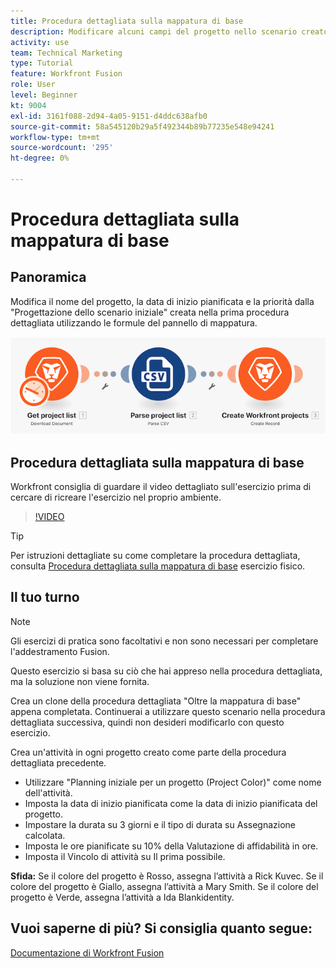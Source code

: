 ```yaml
---
title: Procedura dettagliata sulla mappatura di base
description: Modificare alcuni campi del progetto nello scenario creato in precedenza utilizzando le formule del pannello di mappatura in [!DNL Adobe Workfront Fusion].
activity: use
team: Technical Marketing
type: Tutorial
feature: Workfront Fusion
role: User
level: Beginner
kt: 9004
exl-id: 3161f088-2d94-4a05-9151-d4ddc638afb0
source-git-commit: 58a545120b29a5f492344b89b77235e548e94241
workflow-type: tm+mt
source-wordcount: '295'
ht-degree: 0%

---
```


# Procedura dettagliata sulla mappatura di base

## Panoramica

Modifica il nome del progetto, la data di inizio pianificata e la priorità dalla &quot;Progettazione dello scenario iniziale&quot; creata nella prima procedura dettagliata utilizzando le formule del pannello di mappatura.

![Immagine dello scenario di fusione](assets/understand-the-basics-1.png)

## Procedura dettagliata sulla mappatura di base

Workfront consiglia di guardare il video dettagliato sull&#39;esercizio prima di cercare di ricreare l&#39;esercizio nel proprio ambiente.

>[!VIDEO](https://video.tv.adobe.com/v/335264/?quality=12)

>[!TIP]
>
>Per istruzioni dettagliate su come completare la procedura dettagliata, consulta [Procedura dettagliata sulla mappatura di base](https://experienceleague.adobe.com/docs/workfront-learn/tutorials-workfront/fusion/exercises/beyond-basic-mapping.html?lang=en) esercizio fisico.

## Il tuo turno

>[!NOTE]
>
>Gli esercizi di pratica sono facoltativi e non sono necessari per completare l&#39;addestramento Fusion.

Questo esercizio si basa su ciò che hai appreso nella procedura dettagliata, ma la soluzione non viene fornita.

Crea un clone della procedura dettagliata &quot;Oltre la mappatura di base&quot; appena completata. Continuerai a utilizzare questo scenario nella procedura dettagliata successiva, quindi non desideri modificarlo con questo esercizio.

Crea un&#39;attività in ogni progetto creato come parte della procedura dettagliata precedente.

* Utilizzare &quot;Planning iniziale per un progetto (Project Color)&quot; come nome dell&#39;attività.
* Imposta la data di inizio pianificata come la data di inizio pianificata del progetto.
* Impostare la durata su 3 giorni e il tipo di durata su Assegnazione calcolata.
* Imposta le ore pianificate su 10% della Valutazione di affidabilità in ore.
* Imposta il Vincolo di attività su Il prima possibile.

**Sfida:** Se il colore del progetto è Rosso, assegna l’attività a Rick Kuvec. Se il colore del progetto è Giallo, assegna l’attività a Mary Smith. Se il colore del progetto è Verde, assegna l’attività a Ida Blankidentity.

## Vuoi saperne di più? Si consiglia quanto segue:

[Documentazione di Workfront Fusion](https://experienceleague.adobe.com/docs/workfront/using/adobe-workfront-fusion/workfront-fusion-2.html?lang=en)
